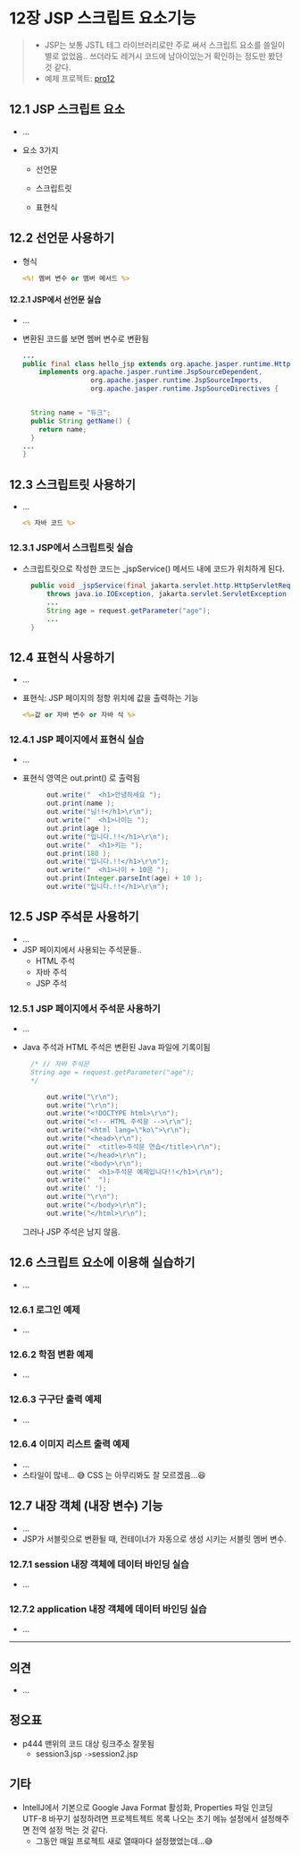 # 12장 JSP 스크립트 요소기능



> * JSP는 보통 JSTL 테그 라이브러리로만 주로 써서 스크립트 요소를 쓸일이 별로 없었음.. 쓰더라도 레거시 코드에 남아이있는거 확인하는 정도만 봤던 것 같다.
> * 예제 프로젝트: [pro12](pro12)



## 12.1 JSP 스크립트 요소

* ...

* 요소 3가지

  * 선언문

  * 스크립트릿

  * 표현식

    


## 12.2  선언문 사용하기

* 형식

  ```jsp
  <%! 멤버 변수 or 멤버 메서드 %>
  ```

  

#### 12.2.1 JSP에서 선언문 실습

* ...

* 변환된 코드를 보면 멤버 변수로 변환됨

  ```java
  ...
  public final class hello_jsp extends org.apache.jasper.runtime.HttpJspBase
      implements org.apache.jasper.runtime.JspSourceDependent,
                   org.apache.jasper.runtime.JspSourceImports,
                   org.apache.jasper.runtime.JspSourceDirectives {
  
  
    String name = "듀크";
    public String getName() {
      return name;
    }
  ...
  }
  ```

  

## 12.3 스크립트릿 사용하기

* ...

  ```jsp
  <% 자바 코드 %>
  ```



### 12.3.1 JSP에서 스크립트릿 실습

* 스크립트릿으로 작성한 코드는 _jspService() 메서드 내에 코드가 위치하게 된다.

  ```java
    public void _jspService(final jakarta.servlet.http.HttpServletRequest request, final jakarta.servlet.http.HttpServletResponse response)
        throws java.io.IOException, jakarta.servlet.ServletException {
        ...
        String age = request.getParameter("age"); 
        ...
    }
  ```





## 12.4 표현식 사용하기

* ...

* 표현식: JSP 페이지의 정항 위치에 값을 출력하는 기능

  ```jsp
  <%=값 or 자바 변수 or 자바 식 %>
  ```

  

### 12.4.1 JSP 페이지에서 표현식 실습

* ...

* 표현식 영역은 out.print() 로 출력됨

  ```java
        out.write("  <h1>안녕하세요 ");
        out.print(name );
        out.write("님!!</h1>\r\n");
        out.write("  <h1>나이는 ");
        out.print(age );
        out.write("입니다.!!</h1>\r\n");
        out.write("  <h1>키는 ");
        out.print(180 );
        out.write("입니다.!!</h1>\r\n");
        out.write("  <h1>나이 + 10은 ");
        out.print(Integer.parseInt(age) + 10 );
        out.write("입니다.!!</h1>\r\n");
  ```

  



## 12.5 JSP 주석문 사용하기

* ...
* JSP 페이지에서 사용되는 주석문들..
  * HTML 주석
  * 자바 주석
  * JSP 주석



### 12.5.1 JSP 페이지에서 주석문 사용하기

* ...

* Java 주석과 HTML 주석은 변환된 Java 파일에 기록이됨

  ```java
    /* // 자바 주석문
    String age = request.getParameter("age");
    */
  
        out.write("\r\n");
        out.write("\r\n");
        out.write("<!DOCTYPE html>\r\n");
        out.write("<!-- HTML 주석문 -->\r\n");
        out.write("<html lang=\"ko\">\r\n");
        out.write("<head>\r\n");
        out.write("  <title>주석문 연습</title>\r\n");
        out.write("</head>\r\n");
        out.write("<body>\r\n");
        out.write("  <h1>주석문 예제입니다!!</h1>\r\n");
        out.write("  ");
        out.write(' ');
        out.write("\r\n");
        out.write("</body>\r\n");
        out.write("</html>\r\n");
  ```

  그러나 JSP 주석은 남지 않음.



## 12.6 스크립트 요소에 이용해 실습하기

* ...

### 12.6.1 로그인 예제

* ...



### 12.6.2 학점 변환 예제

* ...



### 12.6.3 구구단 출력 예제

* ...



### 12.6.4 이미지 리스트 출력 예제

* ...
* 스타일이 많네... 😅 CSS 는 아무리봐도 잘 모르겠음...😆



## 12.7 내장 객체 (내장 변수) 기능

* ...
* JSP가 서블릿으로 변환될 때, 컨테이너가 자동으로 생성 시키는 서블릿 멤버 변수.



### 12.7.1 session 내장 객체에 데이터 바인딩 실습

* ...

  

### 12.7.2 application 내장 객체에 데이터 바인딩 실습

* ...







---

## 의견

* ...

  

## 정오표

* p444 맨위의 코드 대상 링크주소 잘못됨
  * session3.jsp `->`session2.jsp




## 기타

* IntellJ에서 기본으로 Google Java Format 활성화, Properties 파일 인코딩 UTF-8 바꾸기 설정하려면 프로젝트젝트 목록 나오는 초기 메뉴 설정에서 설정해주면 전역 설정 먹는 것 같다. 
  * 그동안 매일 프로젝트 새로 열때마다 설정했었는데...😅
